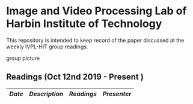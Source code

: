 # Image and Video Processing Lab of Harbin Institute of Technology
This repository is intended to keep record of the paper discussed at the weekly IVPL-HIT group readings.

group picture

## Readings (Oct 12nd 2019 - Present )

*Date* | *Description* | *Readings* | *Presenter*
-------- | :-----------:  | :-----------: | :-----------:



